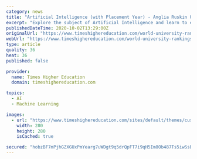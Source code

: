 ```yaml
---
category: news
title: "Artificial Intelligence (with Placement Year) - Anglia Ruskin University ARU"
excerpt: "Explore the subject of Artificial Intelligence and learn to employ AI methodologies in order to define problems, design solutions and develop AI-based software tools for enhanced technologies and decision making across a large number of areas. Artificial ..."
publishedDateTime: 2020-10-02T13:29:00Z
originalUrl: "https://www.timeshighereducation.com/world-university-rankings/anglia-ruskin-university-aru/courses/artificial-intelligence-placement-year?page=8"
webUrl: "https://www.timeshighereducation.com/world-university-rankings/anglia-ruskin-university-aru/courses/artificial-intelligence-placement-year?page=8"
type: article
quality: 36
heat: 36
published: false

provider:
  name: Times Higher Education
  domain: timeshighereducation.com

topics:
  - AI
  - Machine Learning

images:
  - url: "https://www.timeshighereducation.com/sites/default/themes/custom/the_responsive/img/footer/280x280-THE-footer-generic.png"
    width: 280
    height: 280
    isCached: true

secured: "hobzBF7mPjhGZXGUxPmYearg7uWDgt9q5drQpFT7i9qH5Im8Ob487Ts5iwSsEqM19poRa4gvfqA0t1YyCsXhlbFhVsPAHaIUjZeet8PNK6MzYiRuxFplswyKnYBUoBikjSxqkq5CRyT70557wC/hOWXPi8xiCRaT8JX3fBb5lM/Z9gp7UjADyO62O7UETtSxEjpdRmAqPPWiWtIHcHtGl/Fw4KL1wi5xzKkIv4i6xgTW2v6aKiyTMb+zIza9HWyVfBJy6J0CB8v6SL3KuVPjtrYhA7ZY0Zv1ERzPBLdysnIhOFIBUtGiGOsxuyuzketMe0NQnos6XtZCWBevwSDaA5EWti5rZIJg1BRee2TkBAo=;pPyejlSz+d1a6tPvWA/3ZA=="
---
```


